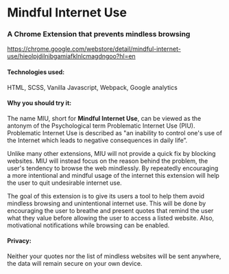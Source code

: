 # Mindful Internet Use

### A Chrome Extension that prevents mindless browsing

https://chrome.google.com/webstore/detail/mindful-internet-use/hieolpjdilnibgamiafklnlcmagdngoo?hl=en

#### Technologies used:

HTML, SCSS, Vanilla Javascript, Webpack, Google analytics

#### Why you should try it:

The name MIU, short for **Mindful Internet Use**, can be viewed as the antonym of the Psychological term Problematic Internet Use (PIU). Problematic Internet Use is described as "an inability to control one's use of the Internet which leads to negative consequences in daily life”.

Unlike many other extensions, MIU will not provide a quick fix by blocking websites. MIU will instead focus on the reason behind the problem, the user's tendency to browse the web mindlessly. By repeatedly encouraging a more intentional and mindful usage of the internet this extension will help the user to quit undesirable internet use.

The goal of this extension is to give its users a tool to help them avoid mindless browsing and unintentional internet use. This will be done by encouraging the user to breathe and present quotes that remind the user what they value before allowing the user to access a listed website. Also, motivational notifications while browsing can be enabled.

#### Privacy:

Neither your quotes nor the list of mindless websites will be sent anywhere, the data will remain secure on your own device.
